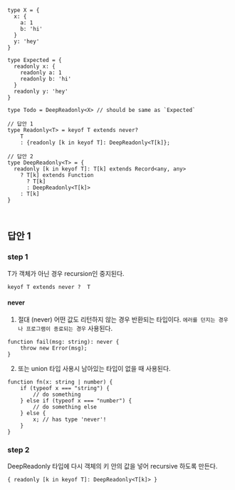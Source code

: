 ```tsx
type X = { 
  x: { 
    a: 1
    b: 'hi'
  }
  y: 'hey'
}

type Expected = { 
  readonly x: { 
    readonly a: 1
    readonly b: 'hi'
  }
  readonly y: 'hey' 
}

type Todo = DeepReadonly<X> // should be same as `Expected`

// 답안 1
type Readonly<T> = keyof T extends never? 
	T 
	: {readonly [k in keyof T]: DeepReadonly<T[k]};

// 답안 2
type DeepReadonly<T> = {
  readonly [k in keyof T]: T[k] extends Record<any, any>
    ? T[k] extends Function
      ? T[k]
      : DeepReadonly<T[k]>
    : T[k]
}

										

```

## 답안 1
### step 1
T가 객체가 아닌 경우 recursion인 중지된다.
```tsx
keyof T extends never ?  T 
```

#### never
1) 절대 (never) 어떤 값도 리턴하지 않는 경우 반환되는 타입이다.
	`에러를 던지는 경우나 프로그램이 종료되는 경우` 사용된다.
```tsx
function fail(msg: string): never {
	throw new Error(msg);
}
```
2) 또는 union 타입 사용시 남아있는 타입이 없을 때 사용된다.
```tsx
function fn(x: string | number) {
	if (typeof x === "string") {
		// do something
	} else if (typeof x === "number") {
		// do something else
	} else {
		x; // has type 'never'!
	}
}
```

### step 2
DeepReadonly 타입에 다시 객체의 키 안의 값을 넣어 recursive 하도록 만든다.
```tsx
{ readonly [k in keyof T]: DeepReadonly<T[k]> }
```
